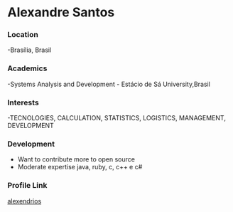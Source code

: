 # Alexandre Santos

### Location

-Brasília, Brasil

### Academics

-Systems Analysis and Development - Estácio de Sá University,Brasil

### Interests

-TECNOLOGIES, CALCULATION, STATISTICS, LOGISTICS, MANAGEMENT, DEVELOPMENT

### Development

- Want to contribute more to open source
- Moderate expertise java, ruby, c, c++ e c#

### Profile Link

[alexendrios](https://github.com/alexendrios)
